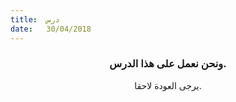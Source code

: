 ```yaml
---
title:  درس
date:   30/04/2018
---
```


### <center>ونحن نعمل على هذا الدرس.</center>
<center>يرجى العودة لاحقا.</center>